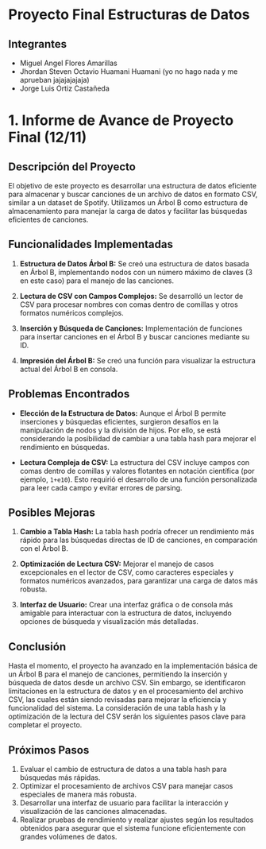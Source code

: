 # Proyecto Final Estructuras de Datos

## Integrantes

- Miguel Angel Flores Amarillas
- Jhordan Steven Octavio Huamani Huamani (yo no hago nada y me aprueban jajajajajaja)
- Jorge Luis Ortiz Castañeda

# 1. Informe de Avance de Proyecto Final (12/11)


## Descripción del Proyecto
El objetivo de este proyecto es desarrollar una estructura de datos eficiente para almacenar y buscar canciones de un archivo de datos en formato CSV, similar a un dataset de Spotify. Utilizamos un Árbol B como estructura de almacenamiento para manejar la carga de datos y facilitar las búsquedas eficientes de canciones.

## Funcionalidades Implementadas

1. **Estructura de Datos Árbol B:** 
   Se creó una estructura de datos basada en Árbol B, implementando nodos con un número máximo de claves (3 en este caso) para el manejo de las canciones.
   
2. **Lectura de CSV con Campos Complejos:** 
   Se desarrolló un lector de CSV para procesar nombres con comas dentro de comillas y otros formatos numéricos complejos.

3. **Inserción y Búsqueda de Canciones:** 
   Implementación de funciones para insertar canciones en el Árbol B y buscar canciones mediante su ID.

4. **Impresión del Árbol B:** 
   Se creó una función para visualizar la estructura actual del Árbol B en consola.

## Problemas Encontrados

- **Elección de la Estructura de Datos:** 
  Aunque el Árbol B permite inserciones y búsquedas eficientes, surgieron desafíos en la manipulación de nodos y la división de hijos. Por ello, se está considerando la posibilidad de cambiar a una tabla hash para mejorar el rendimiento en búsquedas.

- **Lectura Compleja de CSV:** 
  La estructura del CSV incluye campos con comas dentro de comillas y valores flotantes en notación científica (por ejemplo, `1+e10`). Esto requirió el desarrollo de una función personalizada para leer cada campo y evitar errores de parsing.

## Posibles Mejoras

1. **Cambio a Tabla Hash:** 
   La tabla hash podría ofrecer un rendimiento más rápido para las búsquedas directas de ID de canciones, en comparación con el Árbol B.

2. **Optimización de Lectura CSV:** 
   Mejorar el manejo de casos excepcionales en el lector de CSV, como caracteres especiales y formatos numéricos avanzados, para garantizar una carga de datos más robusta.

3. **Interfaz de Usuario:** 
   Crear una interfaz gráfica o de consola más amigable para interactuar con la estructura de datos, incluyendo opciones de búsqueda y visualización más detalladas.

## Conclusión

Hasta el momento, el proyecto ha avanzado en la implementación básica de un Árbol B para el manejo de canciones, permitiendo la inserción y búsqueda de datos desde un archivo CSV. Sin embargo, se identificaron limitaciones en la estructura de datos y en el procesamiento del archivo CSV, las cuales están siendo revisadas para mejorar la eficiencia y funcionalidad del sistema. La consideración de una tabla hash y la optimización de la lectura del CSV serán los siguientes pasos clave para completar el proyecto.

## Próximos Pasos

1. Evaluar el cambio de estructura de datos a una tabla hash para búsquedas más rápidas.
2. Optimizar el procesamiento de archivos CSV para manejar casos especiales de manera más robusta.
3. Desarrollar una interfaz de usuario para facilitar la interacción y visualización de las canciones almacenadas.
4. Realizar pruebas de rendimiento y realizar ajustes según los resultados obtenidos para asegurar que el sistema funcione eficientemente con grandes volúmenes de datos.
